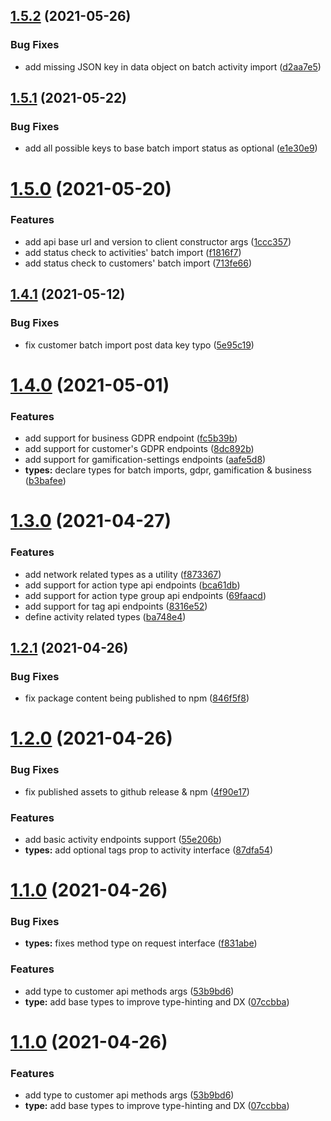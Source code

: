 ## [1.5.2](https://github.com/formaloo/js-api-client/compare/v1.5.1...v1.5.2) (2021-05-26)


### Bug Fixes

* add missing JSON key in data object on batch activity import ([d2aa7e5](https://github.com/formaloo/js-api-client/commit/d2aa7e5c0eac2100c5d487571a8a689355a88d58))

## [1.5.1](https://github.com/formaloo/js-api-client/compare/v1.5.0...v1.5.1) (2021-05-22)


### Bug Fixes

* add all possible keys to base batch import status as optional ([e1e30e9](https://github.com/formaloo/js-api-client/commit/e1e30e9a0c893e2112ca076ec1f06ecbed71f12a))

# [1.5.0](https://github.com/formaloo/js-api-client/compare/v1.4.1...v1.5.0) (2021-05-20)


### Features

* add api base url and version to client constructor args ([1ccc357](https://github.com/formaloo/js-api-client/commit/1ccc3575d9e77ee71f2d599115c7af57f6929429))
* add status check to activities' batch import ([f1816f7](https://github.com/formaloo/js-api-client/commit/f1816f760623b212d60b51625b807d593741dddc))
* add status check to customers' batch import ([713fe66](https://github.com/formaloo/js-api-client/commit/713fe660ee5d4770bafd5e554f32af1f64fd9eda))

## [1.4.1](https://github.com/formaloo/js-api-client/compare/v1.4.0...v1.4.1) (2021-05-12)


### Bug Fixes

* fix customer batch import post data key typo ([5e95c19](https://github.com/formaloo/js-api-client/commit/5e95c193630f09d7ad2935e574b4a8eb5fb3da69))

# [1.4.0](https://github.com/formaloo/js-api-client/compare/v1.3.0...v1.4.0) (2021-05-01)


### Features

* add support for business GDPR endpoint ([fc5b39b](https://github.com/formaloo/js-api-client/commit/fc5b39bb2f150900fbbcab4a9091381582a160cf))
* add support for customer's GDPR endpoints ([8dc892b](https://github.com/formaloo/js-api-client/commit/8dc892b01628e31dcda1e50365a9cc585b7519a1))
* add support for gamification-settings endpoints ([aafe5d8](https://github.com/formaloo/js-api-client/commit/aafe5d84419395a3c91da809d6d7d5019a870d29))
* **types:** declare types for batch imports, gdpr, gamification & business ([b3bafee](https://github.com/formaloo/js-api-client/commit/b3bafee03d74c786e862ed887fe247c1d1a84097))

# [1.3.0](https://github.com/formaloo/js-api-client/compare/v1.2.1...v1.3.0) (2021-04-27)


### Features

* add network related types as a utility ([f873367](https://github.com/formaloo/js-api-client/commit/f873367ab5ecc3e2099f7d34189a40585fa73017))
* add support for action type api endpoints ([bca61db](https://github.com/formaloo/js-api-client/commit/bca61dbd3e1323ba923480986c91cf2a88977ef6))
* add support for action type group api endpoints ([69faacd](https://github.com/formaloo/js-api-client/commit/69faacd3abacc0bb4835b86a21589c90bcc28b39))
* add support for tag api endpoints ([8316e52](https://github.com/formaloo/js-api-client/commit/8316e525cc8f65ce32a4f8619c8ddf35b64928f8))
* define activity related types ([ba748e4](https://github.com/formaloo/js-api-client/commit/ba748e40f3fa9b567000eac6cd1ebbe4eccb8dd8))

## [1.2.1](https://github.com/formaloo/js-api-client/compare/v1.2.0...v1.2.1) (2021-04-26)


### Bug Fixes

* fix package content being published to npm ([846f5f8](https://github.com/formaloo/js-api-client/commit/846f5f86b9c70476402c6b94d8a1f61919804037))

# [1.2.0](https://github.com/formaloo/js-api-client/compare/v1.1.0...v1.2.0) (2021-04-26)


### Bug Fixes

* fix published assets to github release & npm ([4f90e17](https://github.com/formaloo/js-api-client/commit/4f90e1773a21431de4f029042a4ae56235dd77e6))


### Features

* add basic activity endpoints support ([55e206b](https://github.com/formaloo/js-api-client/commit/55e206be15fffa54712ea5ee56aa08a3dcffb3e5))
* **types:**  add optional tags prop to activity interface ([87dfa54](https://github.com/formaloo/js-api-client/commit/87dfa54fa93789264daddab923ee582e1195f1ed))

# [1.1.0](https://github.com/formaloo/js-api-client/compare/v1.0.0...v1.1.0) (2021-04-26)


### Bug Fixes

* **types:** fixes method type on request interface ([f831abe](https://github.com/formaloo/js-api-client/commit/f831abe0ca3c64310ea7309c60ff9886df165dd4))


### Features

* add type to customer api methods args ([53b9bd6](https://github.com/formaloo/js-api-client/commit/53b9bd6441d937abd4d755fe230fb1080099a5cd))
* **type:** add base types to improve type-hinting and DX ([07ccbba](https://github.com/formaloo/js-api-client/commit/07ccbba4e4c47d99819ddd80399fb6d796bcbee2))

# [1.1.0](https://github.com/formaloo/js-api-client/compare/v1.0.0...v1.1.0) (2021-04-26)


### Features

* add type to customer api methods args ([53b9bd6](https://github.com/formaloo/js-api-client/commit/53b9bd6441d937abd4d755fe230fb1080099a5cd))
* **type:** add base types to improve type-hinting and DX ([07ccbba](https://github.com/formaloo/js-api-client/commit/07ccbba4e4c47d99819ddd80399fb6d796bcbee2))
